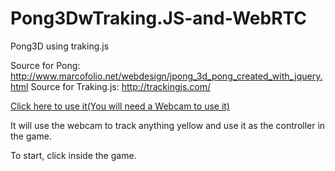 # Pong3DwTraking.JS-and-WebRTC
Pong3D using traking.js 

Source for Pong: http://www.marcofolio.net/webdesign/jpong_3d_pong_created_with_jquery.html
Source for Traking.js: http://trackingjs.com/

[Click here to use it(You will need a Webcam to use it)](http://vgsss.github.io/Pong3DwTraking.JS-and-WebRTC/)

It will use the webcam to track anything yellow and use it as the controller in the game.

To start, click inside the game.
